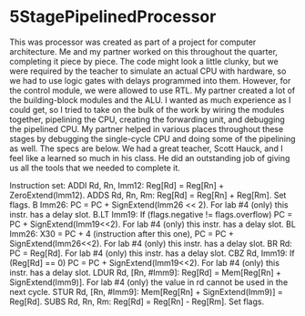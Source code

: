 # 5StagePipelinedProcessor
This was processor was created as part of a project for computer architecture. Me and my partner worked on this throughout the quarter, completing it piece by piece. The code might look a little clunky, but we were required by the teacher to simulate an actual CPU with hardware, so we had to use logic gates with delays programmed into them. However, for the control module, we were allowed to use RTL. My partner created a lot of the building-block modules and the ALU. I wanted as much experience as I could get, so I tried to take on the bulk of the work by wiring the modules together, pipelining the CPU, creating the forwarding unit, and debugging the pipelined CPU. My partner helped in various places throughout these stages by debugging the single-cycle CPU and doing some of the pipelining as well. The specs are below. We had a great teacher, Scott Hauck, and I feel like a learned so much in his class. He did an outstanding job of giving us all the tools that we needed to complete it. 

Instruction set:
ADDI Rd, Rn, Imm12: Reg[Rd] = Reg[Rn] + ZeroExtend(Imm12).
ADDS Rd, Rn, Rm: Reg[Rd] = Reg[Rn] + Reg[Rm]. Set flags.
B Imm26: PC = PC + SignExtend(Imm26 << 2).
 For lab #4 (only) this instr. has a delay slot.
B.LT Imm19: If (flags.negative != flags.overflow) PC = PC + SignExtend(Imm19<<2).
 For lab #4 (only) this instr. has a delay slot.
BL Imm26: X30 = PC + 4 (instruction after this one), PC = PC + SignExtend(Imm26<<2).
 For lab #4 (only) this instr. has a delay slot.
BR Rd: PC = Reg[Rd].
 For lab #4 (only) this instr. has a delay slot.
CBZ Rd, Imm19: If (Reg[Rd] == 0) PC = PC + SignExtend(Imm19<<2).
 For lab #4 (only) this instr. has a delay slot.
LDUR Rd, [Rn, #Imm9]: Reg[Rd] = Mem[Reg[Rn] + SignExtend(Imm9)].
For lab #4 (only) the value in rd cannot be used in the next cycle.
STUR Rd, [Rn, #Imm9]: Mem[Reg[Rn] + SignExtend(Imm9)] = Reg[Rd].
SUBS Rd, Rn, Rm: Reg[Rd] = Reg[Rn] - Reg[Rm]. Set flags. 
